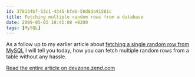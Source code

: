 ```yaml
---
id: 378134bf-53c1-4345-bfeb-50d8da91581c
title: Fetching multiple random rows from a database
date: 2009-05-05 18:45:08 +0200
tags: [MySQL]
---
```


As a follow up to my earlier article about [fetching a single random row from MySQL](/blog/2008/06/07/fetching-random-rows-of-mysql-efficiently/) I will tell you today, how you can fetch multiple random rows from a table without any hassle.

[Read the entire article on devzone.zend.com](http://devzone.zend.com/article/4571-Fetching-multiple-random-rows-from-a-database)
